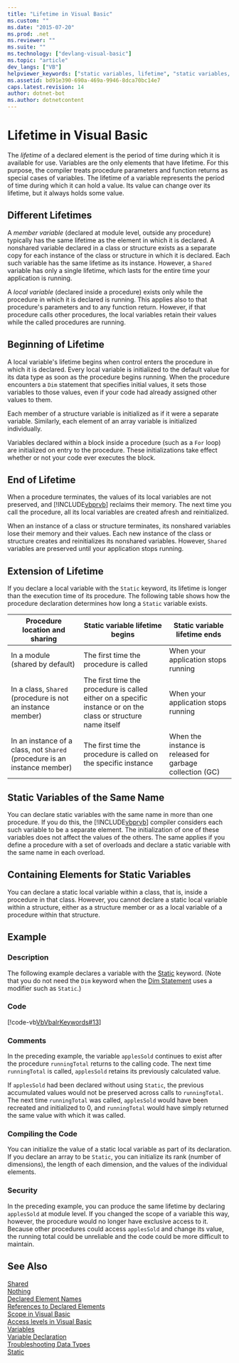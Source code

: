 ```yaml
---
title: "Lifetime in Visual Basic"
ms.custom: ""
ms.date: "2015-07-20"
ms.prod: .net
ms.reviewer: ""
ms.suite: ""
ms.technology: ["devlang-visual-basic"]
ms.topic: "article"
dev_langs: ["VB"]
helpviewer_keywords: ["static variables, lifetime", "static variables, Visual Basic", "declared elements, lifetime", "Shared variable lifetime", "lifetime, declared elements", "lifetime, Visual Basic", "lifetime"]
ms.assetid: bd91e390-690a-469a-9946-8dca70bc14e7
caps.latest.revision: 14
author: dotnet-bot
ms.author: dotnetcontent
---
```

# Lifetime in Visual Basic
The *lifetime* of a declared element is the period of time during which it is available for use. Variables are the only elements that have lifetime. For this purpose, the compiler treats procedure parameters and function returns as special cases of variables. The lifetime of a variable represents the period of time during which it can hold a value. Its value can change over its lifetime, but it always holds some value.  
  
## Different Lifetimes  
 A *member variable* (declared at module level, outside any procedure) typically has the same lifetime as the element in which it is declared. A nonshared variable declared in a class or structure exists as a separate copy for each instance of the class or structure in which it is declared. Each such variable has the same lifetime as its instance. However, a `Shared` variable has only a single lifetime, which lasts for the entire time your application is running.  
  
 A *local variable* (declared inside a procedure) exists only while the procedure in which it is declared is running. This applies also to that procedure's parameters and to any function return. However, if that procedure calls other procedures, the local variables retain their values while the called procedures are running.  
  
## Beginning of Lifetime  
 A local variable's lifetime begins when control enters the procedure in which it is declared. Every local variable is initialized to the default value for its data type as soon as the procedure begins running. When the procedure encounters a `Dim` statement that specifies initial values, it sets those variables to those values, even if your code had already assigned other values to them.  
  
 Each member of a structure variable is initialized as if it were a separate variable. Similarly, each element of an array variable is initialized individually.  
  
 Variables declared within a block inside a procedure (such as a `For` loop) are initialized on entry to the procedure. These initializations take effect whether or not your code ever executes the block.  
  
## End of Lifetime  
 When a procedure terminates, the values of its local variables are not preserved, and [!INCLUDE[vbprvb](~/includes/vbprvb-md.md)] reclaims their memory. The next time you call the procedure, all its local variables are created afresh and reinitialized.  
  
 When an instance of a class or structure terminates, its nonshared variables lose their memory and their values. Each new instance of the class or structure creates and reinitializes its nonshared variables. However, `Shared` variables are preserved until your application stops running.  
  
## Extension of Lifetime  
 If you declare a local variable with the `Static` keyword, its lifetime is longer than the execution time of its procedure. The following table shows how the procedure declaration determines how long a `Static` variable exists.  
  
|Procedure location and sharing|Static variable lifetime begins|Static variable lifetime ends|  
|------------------------------------|-------------------------------------|-----------------------------------|  
|In a module (shared by default)|The first time the procedure is called|When your application stops running|  
|In a class, `Shared` (procedure is not an instance member)|The first time the procedure is called either on a specific instance or on the class or structure name itself|When your application stops running|  
|In an instance of a class, not `Shared` (procedure is an instance member)|The first time the procedure is called on the specific instance|When the instance is released for garbage collection (GC)|  
  
## Static Variables of the Same Name  
 You can declare static variables with the same name in more than one procedure. If you do this, the [!INCLUDE[vbprvb](~/includes/vbprvb-md.md)] compiler considers each such variable to be a separate element. The initialization of one of these variables does not affect the values of the others. The same applies if you define a procedure with a set of overloads and declare a static variable with the same name in each overload.  
  
## Containing Elements for Static Variables  
 You can declare a static local variable within a class, that is, inside a procedure in that class. However, you cannot declare a static local variable within a structure, either as a structure member or as a local variable of a procedure within that structure.  
  
## Example  
  
### Description  
 The following example declares a variable with the [Static](../../../../visual-basic/language-reference/modifiers/static.md) keyword. (Note that you do not need the `Dim` keyword when the [Dim Statement](../../../../visual-basic/language-reference/statements/dim-statement.md) uses a modifier such as `Static`.)  
  
### Code  
 [!code-vb[VbVbalrKeywords#13](../../../../visual-basic/language-reference/codesnippet/VisualBasic/lifetime_1.vb)]  
  
### Comments  
 In the preceding example, the variable `applesSold` continues to exist after the procedure `runningTotal` returns to the calling code. The next time `runningTotal` is called, `applesSold` retains its previously calculated value.  
  
 If `applesSold` had been declared without using `Static`, the previous accumulated values would not be preserved across calls to `runningTotal`. The next time `runningTotal` was called, `applesSold` would have been recreated and initialized to 0, and `runningTotal` would have simply returned the same value with which it was called.  
  
### Compiling the Code  
 You can initialize the value of a static local variable as part of its declaration. If you declare an array to be `Static`, you can initialize its rank (number of dimensions), the length of each dimension, and the values of the individual elements.  
  
### Security  
 In the preceding example, you can produce the same lifetime by declaring `applesSold` at module level. If you changed the scope of a variable this way, however, the procedure would no longer have exclusive access to it. Because other procedures could access `applesSold` and change its value, the running total could be unreliable and the code could be more difficult to maintain.  
  
## See Also  
 [Shared](../../../../visual-basic/language-reference/modifiers/shared.md)   
 [Nothing](../../../../visual-basic/language-reference/nothing.md)   
 [Declared Element Names](../../../../visual-basic/programming-guide/language-features/declared-elements/declared-element-names.md)   
 [References to Declared Elements](../../../../visual-basic/programming-guide/language-features/declared-elements/references-to-declared-elements.md)   
 [Scope in Visual Basic](../../../../visual-basic/programming-guide/language-features/declared-elements/scope.md)   
 [Access levels in Visual Basic](../../../../visual-basic/programming-guide/language-features/declared-elements/access-levels.md)   
 [Variables](../../../../visual-basic/programming-guide/language-features/variables/index.md)   
 [Variable Declaration](../../../../visual-basic/programming-guide/language-features/variables/variable-declaration.md)   
 [Troubleshooting Data Types](../../../../visual-basic/programming-guide/language-features/data-types/troubleshooting-data-types.md)   
 [Static](../../../../visual-basic/language-reference/modifiers/static.md)

